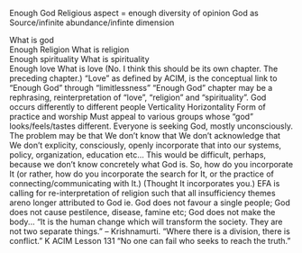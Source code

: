 Enough God Religious aspect = enough diversity of opinion God as Source/infinite abundance/infinte dimension

What is god  
Enough Religion
What is religion  
Enough spirituality
What is spirituality  
Enough love
What is love (No. I think this should be its own chapter. The preceding chapter.) “Love” as defined by ACIM, is the conceptual link to “Enough God” through “limitlessness”  “Enough God” chapter may be a rephrasing, reinterpretation of “love”, “religion” and “spirituality”.  God occurs differently to different people Verticality Horizontality Form of practice and worship Must appeal to various groups whose “god” looks/feels/tastes different.  Everyone is seeking God, mostly unconsciously. The problem may be that  We don’t know that We don’t acknowledge that We don’t explicity, consciously, openly incorporate that into our systems, policy, organization, education etc...  This would be difficult, perhaps, because we don’t know concretely what God is. So, how do you incorporate It (or rather, how do you incorporate the search for It, or the practice of connecting/communicating with It.) (Thought It incorporates you.)  EFA is calling for re-interpretation of religion such that all insufficiency themes areno longer attributed to God ie. God does not favour a single people; God does not cause pestilence, disease, famine etc; God does not make the body...  “It is the human change which will transform the society. They are not two separate things.” – Krishnamurti.  “Where there is a division, there is conflict.” K  ACIM Lesson 131 “No one can fail who seeks to reach the truth.”
